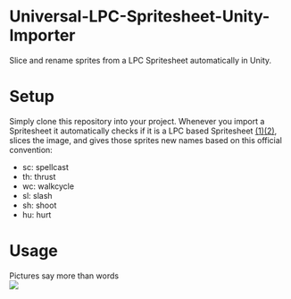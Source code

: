 # Universal-LPC-Spritesheet-Unity-Importer
Slice and rename sprites from a LPC Spritesheet automatically in Unity.

# Setup
Simply clone this repository into your project. Whenever you import a Spritesheet it automatically checks if it is a LPC based Spritesheet [(1)](https://github.com/makrohn/Universal-LPC-spritesheet)[(2)](https://github.com/Gaurav0/Universal-LPC-Spritesheet-Character-Generator), slices the image, and gives those sprites new names based on this official convention:  
* sc: spellcast
* th: thrust
* wc: walkcycle
* sl: slash
* sh: shoot
* hu: hurt

# Usage
Pictures say more than words  
![](https://cloud.githubusercontent.com/assets/1751865/18416990/e5d23556-7824-11e6-842d-99bfacf6d9ba.gif)
